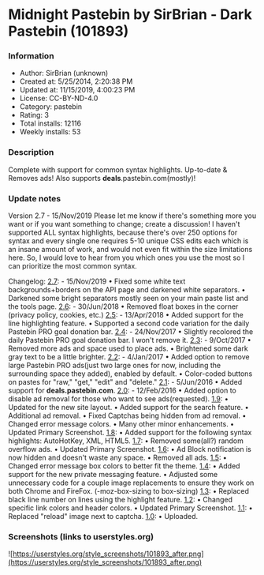 # Midnight Pastebin by SirBrian - Dark Pastebin (101893)

### Information
- Author: SirBrian (unknown)
- Created at: 5/25/2014, 2:20:38 PM
- Updated at: 11/15/2019, 4:00:23 PM
- License: CC-BY-ND-4.0
- Category: pastebin
- Rating: 3
- Total installs: 12116
- Weekly installs: 53


### Description
Complete with support for common syntax highlights. Up-to-date & Removes ads!
Also supports <b>deals</b>.pastebin.com(mostly)!

### Update notes
Version 2.7 - 15/Nov/2019
Please let me know if there's something more you want or if you want something to change; create a discussion!
I haven't supported ALL syntax highlights, because there's over 250 options for syntax and every single one requires 5-10 unique CSS edits each which is an insane amount of work, and would not even fit within the size limitations here. So, I would love to hear from you which ones you use the most so I can prioritize the most common syntax.

Changelog:
<u>2.7</u>: - 15/Nov/2019
• Fixed some white text backgrounds+borders on the API page and darkened white separators.
• Darkened some bright separators mostly seen on your main paste list and the tools page.
<u>2.6</u>: - 30/Jun/2018
• Removed float boxes in the corner (privacy policy, cookies, etc.)
<u>2.5</u>: - 13/Apr/2018
• Added support for the line highlighting feature.
• Supported a second code variation for the daily Pastebin PRO goal donation bar.
<u>2.4</u>: - 24/Nov/2017
• Slightly recolored the daily Pastebin PRO goal donation bar. I won't remove it.
<u>2.3</u>: - 9/Oct/2017
• Removed more ads and space used to place ads.
• Brightened some dark gray text to be a little brighter.
<u>2.2</u>: - 4/Jan/2017
• Added option to remove large Pastebin PRO ads(just two large ones for now, including the surrounding space they added), enabled by default.
• Color-coded buttons on pastes for "raw," "get," "edit" and "delete."
<u>2.1</u>: - 5/Jun/2016
• Added support for <b>deals.pastebin.com</b>.
<u>2.0</u>: - 12/Feb/2016
• Added option to disable ad removal for those who want to see ads(requested).
<u>1.9</u>:
• Updated for the new site layout.
• Added support for the search feature.
• Additional ad removal.
• Fixed Captchas being hidden from ad removal.
• Changed error message colors.
• Many other minor enhancements.
• Updated Primary Screenshot.
<u>1.8</u>:
• Added support for the following syntax highlights: AutoHotKey, XML, HTML5.
<u>1.7</u>:
• Removed some(all?) random overflow ads.
• Updated Primary Screenshot.
<u>1.6</u>:
• Ad Block notification is now hidden and doesn't waste any space.
• Removed all ads.
<u>1.5</u>:
• Changed error message box colors to better fit the theme.
<u>1.4</u>:
• Added support for the new private messaging feature.
• Adjusted some unnecessary code for a couple image replacements to ensure they work on both Chrome and FireFox. (-moz-box-sizing to box-sizing)
<u>1.3</u>:
• Replaced black line number on lines using the highlight feature.
<u>1.2</u>:
• Changed specific link colors and header colors.
• Updated Primary Screenshot.
<u>1.1</u>:
• Replaced "reload" image next to captcha.
<u>1.0</u>:
• Uploaded.

### Screenshots (links to userstyles.org)
![https://userstyles.org/style_screenshots/101893_after.png](https://userstyles.org/style_screenshots/101893_after.png)



